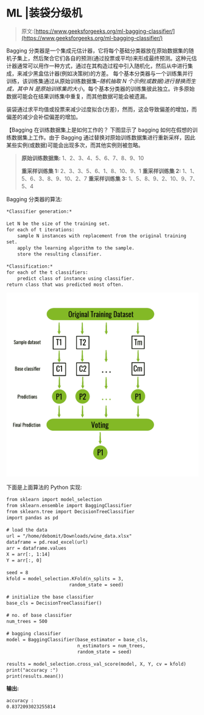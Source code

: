 # ML |装袋分级机

> 原文:[https://www.geeksforgeeks.org/ml-bagging-classifier/](https://www.geeksforgeeks.org/ml-bagging-classifier/)

Bagging 分类器是一个集成元估计器，它将每个基础分类器放在原始数据集的随机子集上，然后聚合它们各自的预测(通过投票或平均)来形成最终预测。这种元估计器通常可以用作一种方式，通过在其构造过程中引入随机化，然后从中进行集成，来减少黑盒估计器(例如决策树)的方差。
每个基本分类器与一个训练集并行训练，该训练集通过从原始训练数据集–*随机抽取 N 个示例(或数据)进行替换而生成，其中 N 是原始训练集的大小*。每个基本分类器的训练集彼此独立。许多原始数据可能会在结果训练集中重复，而其他数据可能会被遗漏。

装袋通过求平均值或投票来减少过度拟合(方差)，然而，这会导致偏差的增加，而偏差的减少会补偿偏差的增加。

【Bagging 在训练数据集上是如何工作的？
下图显示了 bagging 如何在假想的训练数据集上工作。由于 Bagging 通过替换对原始训练数据集进行重新采样，因此某些实例(或数据)可能会出现多次，而其他实例则被忽略。

> **原始训练数据集:** 1、2、3、4、5、6、7、8、9、10
> 
> **重采样训练集 1:** 2、3、3、5、6、1、8、10、9、1
> **重采样训练集 2:** 1、1、5、6、3、8、9、10、2、7
> **重采样训练集 3:** 1、5、8、9、2、10、9、7、5、4

Bagging 分类器的算法:

```
*Classifier generation:*

Let N be the size of the training set.
for each of t iterations:
    sample N instances with replacement from the original training set.
    apply the learning algorithm to the sample.
    store the resulting classifier.

*Classification:*
for each of the t classifiers:
    predict class of instance using classifier.
return class that was predicted most often.

```

![](img/27257ae0e590992792b3082785f3fe14.png)

下面是上面算法的 Python 实现:

```
from sklearn import model_selection
from sklearn.ensemble import BaggingClassifier
from sklearn.tree import DecisionTreeClassifier
import pandas as pd

# load the data
url = "/home/debomit/Downloads/wine_data.xlsx"
dataframe = pd.read_excel(url)
arr = dataframe.values
X = arr[:, 1:14]
Y = arr[:, 0]

seed = 8
kfold = model_selection.KFold(n_splits = 3,
                       random_state = seed)

# initialize the base classifier
base_cls = DecisionTreeClassifier()

# no. of base classifier
num_trees = 500

# bagging classifier
model = BaggingClassifier(base_estimator = base_cls,
                          n_estimators = num_trees,
                          random_state = seed)

results = model_selection.cross_val_score(model, X, Y, cv = kfold)
print("accuracy :")
print(results.mean())
```

**输出:**

```
accuracy :
0.8372093023255814

```
